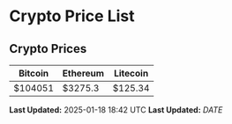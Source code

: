 # Crypto Price List

## Crypto Prices
| Bitcoin | Ethereum | Litecoin |
| ------- | -------- | -------- |
| $104051 | $3275.3 | $125.34 |
**Last Updated:** 2025-01-18 18:42 UTC
**Last Updated:** $DATE$
